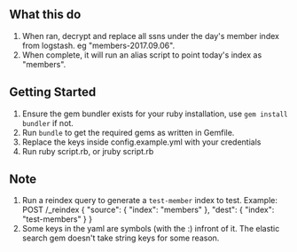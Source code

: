 ## What this do

1. When ran, decrypt and replace all ssns under the day's member index from logstash. eg "members-2017.09.06".
2. When complete, it will run an alias script to point today's index as "members".

## Getting Started
1. Ensure the gem bundler exists for your ruby installation, use `gem install bundler` if not.
2. Run `bundle` to get the required gems as written in Gemfile.
3. Replace the keys inside config.example.yml with your credentials
4. Run ruby script.rb, or jruby script.rb

## Note
1. Run a reindex query to generate a `test-member` index to test. Example:
  POST /_reindex
  {
    "source": {
      "index": "members"
    },
    "dest": {
      "index": "test-members"
    }
  }
2. Some keys in the yaml are symbols (with the :) infront of it. The elastic search gem doesn't take string keys for some reason.